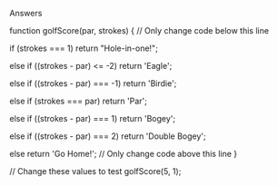 Answers

function golfScore(par, strokes) {
  // Only change code below this line

  if (strokes === 1) return "Hole-in-one!";

  else if ((strokes - par) <= -2) return 'Eagle';

  else if ((strokes - par) === -1) return 'Birdie';

  else if (strokes === par) return 'Par';

  else if ((strokes - par) === 1) return 'Bogey';

  else if ((strokes - par) === 2) return 'Double Bogey';

  else return 'Go Home!';
  // Only change code above this line
}

// Change these values to test
golfScore(5, 1);